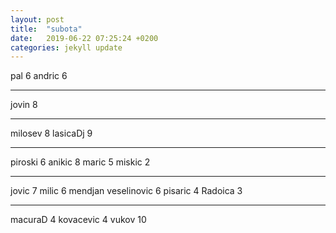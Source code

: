 ```yaml
---
layout: post
title:  "subota"
date:   2019-06-22 07:25:24 +0200
categories: jekyll update
---
```



pal 6
andric 6

***

jovin 8

***

milosev 8
lasicaDj 9

***

piroski 6
anikic 8
maric 5
miskic 2

***

jovic 7
milic 6
mendjan 
veselinovic 6
pisaric 4
Radoica 3

***

macuraD 4
kovacevic 4
vukov 10
